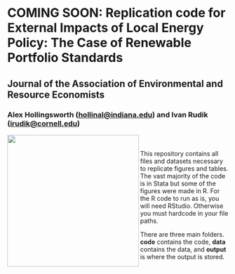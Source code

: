 # COMING SOON: Replication code for External Impacts of Local Energy Policy: The Case of Renewable Portfolio Standards
## Journal of the Association of Environmental and Resource Economists
### Alex Hollingsworth (hollinal@indiana.edu) and Ivan Rudik (irudik@cornell.edu)

<a href="url"><img src="https://github.com/irudik/external-impacts-rps/blob/master/output/figure_5b.png" align="left" height="300" width="300" ></a>
<br/><br/>
This repository contains all files and datasets necessary to replicate figures and tables. The vast majority of the code is in Stata but some of the figures were made in R. For the R code to run as is, you will need RStudio. Otherwise you must hardcode in your file paths.

There are three main folders. **code** contains the code, **data** contains the data, and **output** is where the output is stored.
